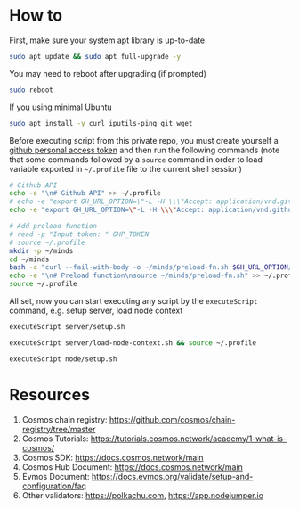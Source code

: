 # How to

First, make sure your system apt library is up-to-date

```bash
sudo apt update && sudo apt full-upgrade -y
```

You may need to reboot after upgrading (if prompted)

```bash
sudo reboot
```

If you using minimal Ubuntu

```bash
sudo apt install -y curl iputils-ping git wget
```

Before executing script from this private repo, you must create yourself a [github personal access token](https://docs.github.com/en/authentication/keeping-your-account-and-data-secure/creating-a-personal-access-token) and then run the following commands (note that some commands followed by a `source` command in order to load variable exported in `~/.profile` file to the current shell session)

```bash
# Github API
echo -e "\n# Github API" >> ~/.profile
# echo -e "export GH_URL_OPTION=\"-L -H \\\"Accept: application/vnd.github.raw\\\" -H \\\"Authorization: Bearer \$GHP_TOKEN\\\" -H \\\"X-GitHub-Api-Version: 2022-11-28\\\" https://api.github.com/repos/gguy0406/cosmos-validator/contents\"" >> ~/.profile
echo -e "export GH_URL_OPTION=\"-L -H \\\"Accept: application/vnd.github.raw\\\" -H \\\"X-GitHub-Api-Version: 2022-11-28\\\" https://api.github.com/repos/gguy0406/cosmos-validator/contents\"" >> ~/.profile
```

```bash
# Add preload function
# read -p "Input token: " GHP_TOKEN
# source ~/.profile
mkdir -p ~/minds
cd ~/minds
bash -c "curl --fail-with-body -o ~/minds/preload-fn.sh $GH_URL_OPTION/server/preload-fn.sh"
echo -e "\n# Preload function\nsource ~/minds/preload-fn.sh" >> ~/.profile
source ~/.profile
```

All set, now you can start executing any script by the `executeScript` command, e.g. setup server, load node context

```bash
executeScript server/setup.sh
```

```bash
executeScript server/load-node-context.sh && source ~/.profile
```

```bash
executeScript node/setup.sh
```

# Resources

1. Cosmos chain registry: https://github.com/cosmos/chain-registry/tree/master
2. Cosmos Tutorials: https://tutorials.cosmos.network/academy/1-what-is-cosmos/
3. Cosmos SDK: https://docs.cosmos.network/main
4. Cosmos Hub Document: https://docs.cosmos.network/main
5. Evmos Document: https://docs.evmos.org/validate/setup-and-configuration/faq
6. Other validators: https://polkachu.com, https://app.nodejumper.io
